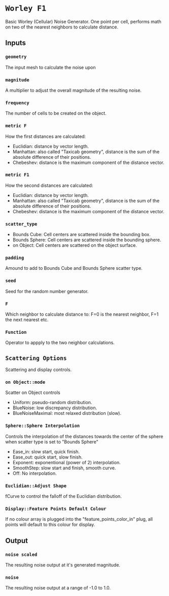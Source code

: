 # `Worley F1`
Basic Worley (Cellular) Noise Generator.  One point per cell, performs math on two of the nearest neighbors to calculate distance.

## Inputs
### `geometry`
The input mesh to calculate the noise upon

### `magnitude`
A multiplier to adjust the overall magnitude of the resulting noise.

### `frequency`
The number of cells to be created on the object.

### `metric F`
How the first distances are calculated:
+  Euclidian:  distance by vector length. 
+  Manhattan:  also called "Taxicab geometry", distance is the sum of the absolute difference of their positions.
+  Chebeshev:  distance is the maximum component of the distance vector.

### `metric F1`
How the second distances are calculated:
+  Euclidian:  distance by vector length. 
+  Manhattan:  also called "Taxicab geometry", distance is the sum of the absolute difference of their positions.
+  Chebeshev:  distance is the maximum component of the distance vector.

### `scatter_type`
+ Bounds Cube:  Cell centers are scattered inside the bounding box.
+ Bounds Sphere:  Cell centers are scattered inside the bounding sphere.
+ on Object:  Cell centers are scattered on the object surface.

### `padding`
Amound to add to Bounds Cube and Bounds Sphere scatter type.

### `seed`
Seed for the random number generator.

### `F`
Which neighbor to calculate distance to:  F=0 is the nearest neighbor, F=1 the next nearest etc.

### `Function`
Operator to appply to the two neighbor calculations.

## `Scattering Options`
Scattering and display controls.

### `on Object::mode`
Scatter on Object controls
+ Uniform: pseudo-random distribution.
+ BlueNoise:  low discrepancy distribution.
+ BlueNoiseMaximal:  most relaxed distribution (slow).

### `Sphere::Sphere Interpolation`
Controls the interpolation of the distances towards the center of the sphere when scatter type is set to "Bounds Sphere"

+ Ease_in:  slow start, quick finish.
+ Ease_out:  quick start, slow finish.
+ Exponent:  exponentional (power of 2) interpolation.
+ SmoothStep: slow start and finish, smooth curve.
+ Off:  No interpolation.

### `Euclidian::Adjust Shape`
fCurve to control the falloff of the Euclidian distribution.

### `Display::Feature Points Default Colour`
If no colour array is plugged into the "feature_points_color_in" plug, all points will default to this colour for display.

## Output

### `noise scaled`
The resulting noise output at it's generated magnitude.

### `noise`
The resulting noise output at a range of -1.0 to 1.0.

